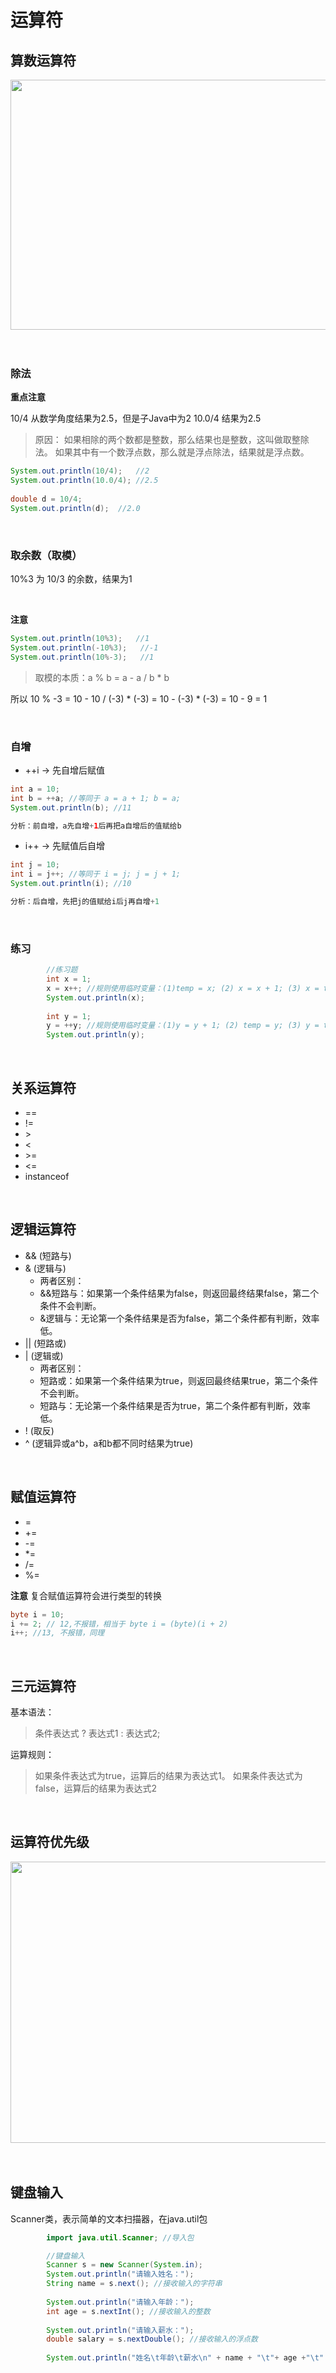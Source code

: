 # 运算符

## 算数运算符
<img width = '800' height ='400' src ="../image\算数运算符.png"/>



<br>

<br>

<br>


### 除法

**重点注意**

10/4 从数学角度结果为2.5，但是子Java中为2
10.0/4 结果为2.5

>原因：
如果相除的两个数都是整数，那么结果也是整数，这叫做取整除法。
如果其中有一个数浮点数，那么就是浮点除法，结果就是浮点数。

```java
System.out.println(10/4);   //2
System.out.println(10.0/4); //2.5
		
double d = 10/4;
System.out.println(d);  //2.0
```

<br>

### 取余数（取模）
10%3 为 10/3 的余数，结果为1

<br>

**注意**

```java
System.out.println(10%3);   //1
System.out.println(-10%3);   //-1
System.out.println(10%-3);   //1
```

>取模的本质：a % b = a - a / b * b

所以 10 % -3 = 10 - 10 / (-3) * (-3) = 10 - (-3) * (-3) =  10 - 9 = 1

<br>

### 自增

- ++i -> 先自增后赋值

```java
int a = 10;
int b = ++a; //等同于 a = a + 1; b = a;
System.out.println(b); //11

分析：前自增，a先自增+1后再把a自增后的值赋给b
```

- i++ -> 先赋值后自增

```java
int j = 10;
int i = j++; //等同于 i = j; j = j + 1;
System.out.println(i); //10

分析：后自增，先把j的值赋给i后j再自增+1
```

<br>

### 练习
```java
        //练习题
		int x = 1;
		x = x++; //规则使用临时变量：(1)temp = x; (2) x = x + 1; (3) x = temp;
		System.out.println(x);
		
		int y = 1;
		y = ++y; //规则使用临时变量：(1)y = y + 1; (2) temp = y; (3) y = temp;
		System.out.println(y);
```

<br>


## 关系运算符

- ==
- !=
- &gt;
- &lt;
- &gt;=
- &lt;=
- instanceof

<br>

## 逻辑运算符

- && (短路与)
- & (逻辑与)
    - 两者区别：
    - &&短路与：如果第一个条件结果为false，则返回最终结果false，第二个条件不会判断。
    - &逻辑与：无论第一个条件结果是否为false，第二个条件都有判断，效率低。
- || (短路或)
- | (逻辑或)
    - 两者区别：
    - 短路或：如果第一个条件结果为true，则返回最终结果true，第二个条件不会判断。
    - 短路与：无论第一个条件结果是否为true，第二个条件都有判断，效率低。
- ! (取反)
- ^ (逻辑异或a^b，a和b都不同时结果为true)

<br>

## 赋值运算符
- =
- +=
- -=
- *=
- /=
- %=

**注意**
复合赋值运算符会进行类型的转换

```java
byte i = 10;
i += 2; // 12,不报错，相当于 byte i = (byte)(i + 2)
i++; //13, 不报错，同理
```

<br>

## 三元运算符
基本语法：
> 条件表达式 ? 表达式1 : 表达式2;

运算规则：
> 如果条件表达式为true，运算后的结果为表达式1。 如果条件表达式为false，运算后的结果为表达式2

<br>

## 运算符优先级

<img width='900' height = '450' src = '../image/运算符优先级.png'>       

<br>

<br>

<br>

## 键盘输入
Scanner类，表示简单的文本扫描器，在java.util包

```java
        import java.util.Scanner; //导入包

        //键盘输入
		Scanner s = new Scanner(System.in);
		System.out.println("请输入姓名：");
		String name = s.next(); //接收输入的字符串
		
		System.out.println("请输入年龄：");
		int age = s.nextInt(); //接收输入的整数
		
		System.out.println("请输入薪水：");
		double salary = s.nextDouble(); //接收输入的浮点数
		
		System.out.println("姓名\t年龄\t薪水\n" + name + "\t"+ age +"\t" + salary);
```



